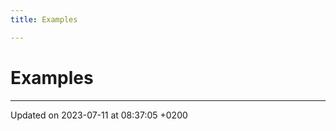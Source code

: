 ```yaml
---
title: Examples

---
```


# Examples







-------------------------------

Updated on 2023-07-11 at 08:37:05 +0200
